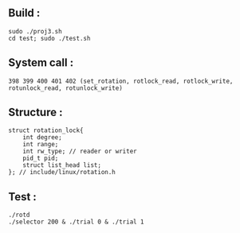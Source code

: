 ## Build :
    sudo ./proj3.sh
    cd test; sudo ./test.sh

##  System call : 
    398 399 400 401 402 (set_rotation, rotlock_read, rotlock_write, rotunlock_read, rotunlock_write)


##  Structure :
    struct rotation_lock{
        int degree;
        int range;
        int rw_type; // reader or writer
        pid_t pid;
        struct list_head list;
    }; // include/linux/rotation.h


## Test :
    ./rotd
    ./selector 200 & ./trial 0 & ./trial 1
